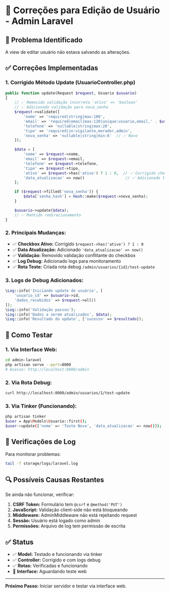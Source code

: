 # 🔧 Correções para Edição de Usuário - Admin Laravel

## 🐛 Problema Identificado
A view de editar usuário não estava salvando as alterações.

## ✅ Correções Implementadas

### 1. **Corrigido Método Update (UsuarioController.php)**
```php
public function update(Request $request, Usuario $usuario)
{
    // ✅ Removido validação incorreta 'ativo' => 'boolean'
    // ✅ Adicionado validação para nova_senha
    $request->validate([
        'nome' => 'required|string|max:100',
        'email' => 'required|email|max:120|unique:usuario,email,' . $usuario->id,
        'telefone' => 'nullable|string|max:20',
        'tipo' => 'required|in:vigilante,morador,admin',
        'nova_senha' => 'nullable|string|min:6'  // ✅ Novo
    ]);

    $data = [
        'nome' => $request->nome,
        'email' => $request->email,
        'telefone' => $request->telefone,
        'tipo' => $request->tipo,
        'ativo' => $request->has('ativo') ? 1 : 0,  // ✅ Corrigido checkbox
        'data_atualizacao' => now()                  // ✅ Adicionado timestamp
    ];

    if ($request->filled('nova_senha')) {
        $data['senha_hash'] = Hash::make($request->nova_senha);
    }

    $usuario->update($data);
    // ✅ Mantido redirecionamento
}
```

### 2. **Principais Mudanças:**
- ✅ **Checkbox Ativo:** Corrigido `$request->has('ativo') ? 1 : 0`
- ✅ **Data Atualização:** Adicionado `'data_atualizacao' => now()`
- ✅ **Validação:** Removido validação conflitante do checkbox
- ✅ **Log Debug:** Adicionado logs para monitoramento
- ✅ **Rota Teste:** Criada rota debug `/admin/usuarios/{id}/test-update`

### 3. **Logs de Debug Adicionados:**
```php
\Log::info('Iniciando update de usuário', [
    'usuario_id' => $usuario->id,
    'dados_recebidos' => $request->all()
]);
\Log::info('Validação passou');
\Log::info('Dados a serem atualizados', $data);
\Log::info('Resultado do update', ['sucesso' => $resultado]);
```

## 🧪 Como Testar

### 1. **Via Interface Web:**
```bash
cd admin-laravel
php artisan serve --port=8000
# Acesse: http://localhost:8000/admin
```

### 2. **Via Rota Debug:**
```bash
curl http://localhost:8000/admin/usuarios/1/test-update
```

### 3. **Via Tinker (Funcionando):**
```bash
php artisan tinker
$user = App\Models\Usuario::first();
$user->update(['nome' => 'Teste Novo', 'data_atualizacao' => now()]);
```

## 📝 Verificações de Log

Para monitorar problemas:
```bash
tail -f storage/logs/laravel.log
```

## 🔍 Possíveis Causas Restantes

Se ainda não funcionar, verificar:
1. **CSRF Token:** Formulário tem `@csrf` e `@method('PUT')`
2. **JavaScript:** Validação client-side não está bloqueando
3. **Middleware:** AdminMiddleware não está rejeitando request
4. **Sessão:** Usuário está logado como admin
5. **Permissões:** Arquivo de log tem permissão de escrita

## ✅ Status
- ✅ **Model:** Testado e funcionando via tinker
- ✅ **Controller:** Corrigido e com logs debug
- ✅ **Rotas:** Verificadas e funcionando
- 🔄 **Interface:** Aguardando teste web

---

**Próximo Passo:** Iniciar servidor e testar via interface web. 